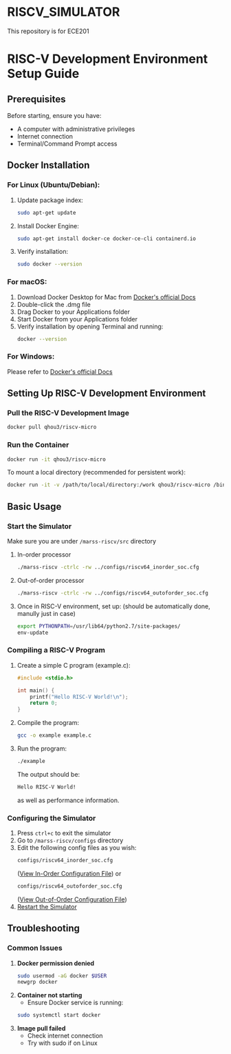 # RISCV_SIMULATOR
This repository is for ECE201
# RISC-V Development Environment Setup Guide
## Prerequisites
Before starting, ensure you have:
- A computer with administrative privileges
- Internet connection
- Terminal/Command Prompt access
## Docker Installation
### For Linux (Ubuntu/Debian):
1. Update package index:
   ```bash
   sudo apt-get update
   ```
2. Install Docker Engine:
   ```bash
   sudo apt-get install docker-ce docker-ce-cli containerd.io
   ```
3. Verify installation:
   ```bash
   sudo docker --version
   ```
### For macOS:
1. Download Docker Desktop for Mac from [Docker's official Docs](https://docs.docker.com/desktop/setup/install/mac-install/)
2. Double-click the .dmg file
3. Drag Docker to your Applications folder
4. Start Docker from your Applications folder
5. Verify installation by opening Terminal and running:
   ```bash
   docker --version
   ```
### For Windows:
Please refer to [Docker's official Docs](https://docs.docker.com/desktop/setup/install/windows-install/)
## Setting Up RISC-V Development Environment
### Pull the RISC-V Development Image
```bash
docker pull qhou3/riscv-micro
```
### Run the Container
```bash
docker run -it qhou3/riscv-micro
```
To mount a local directory (recommended for persistent work):
```bash
docker run -it -v /path/to/local/directory:/work qhou3/riscv-micro /bin/bash
```
## Basic Usage
### Start the Simulator
Make sure you are under ```/marss-riscv/src``` directory
1. In-order processor
   ```bash
   ./marss-riscv -ctrlc -rw ../configs/riscv64_inorder_soc.cfg
   ```
2. Out-of-order processor
   ```bash
   ./marss-riscv -ctrlc -rw ../configs/riscv64_outoforder_soc.cfg
   ```
3. Once in RISC-V environment, set up: (should be automatically done, manully just in case)
   ```bash
   export PYTHONPATH=/usr/lib64/python2.7/site-packages/
   env-update
   ```

### Compiling a RISC-V Program
1. Create a simple C program (example.c):
   ```c
   #include <stdio.h>
   
   int main() {
       printf("Hello RISC-V World!\n");
       return 0;
   }
   ```
2. Compile the program:
   ```bash
   gcc -o example example.c
   ```
3. Run the program:
   ```bash
   ./example
   ```
   The output should be:
   ```bash
   Hello RISC-V World!
   ```
   as well as performance information.
   
### Configuring the Simulator
1. Press ```ctrl+c``` to exit the simulator
2. Go to ```/marss-riscv/configs``` directory
3. Edit the following config files as you wish:
   ```bash
   configs/riscv64_inorder_soc.cfg
   ```
   ([View In-Order Configuration File](riscv64_inorder_soc.cfg))
   or
   ```bash
   configs/riscv64_outoforder_soc.cfg
   ```
   ([View Out-of-Order Configuration File](riscv64_outoforder_soc.cfg))
5. [Restart the Simulator](#start-the-simulator)

## Troubleshooting
### Common Issues
1. **Docker permission denied**
   ```bash
   sudo usermod -aG docker $USER
   newgrp docker
   ```
2. **Container not starting**
   - Ensure Docker service is running:
   ```bash
   sudo systemctl start docker
   ```
3. **Image pull failed**
   - Check internet connection
   - Try with sudo if on Linux
